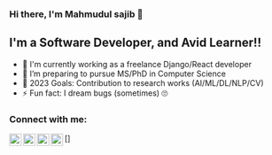 ### Hi there, I'm Mahmudul sajib  👋

## I'm a Software Developer, and Avid Learner!!

- 🔭 I'm currently working as a freelance Django/React developer 
- 🏃 I’m preparing to pursue MS/PhD in Computer Science
- 🥅 2023 Goals: Contribution to research works (AI/ML/DL/NLP/CV)
- ⚡ Fun fact: I dream bugs (sometimes) 🙄

### Connect with me:

[<img align="left" alt="mahmud | Twitter" width="22px" src="https://cdn.jsdelivr.net/npm/simple-icons@v3/icons/twitter.svg" />][twitter]
[<img align="left" alt="mahmud | LinkedIn" width="22px" src="https://cdn.jsdelivr.net/npm/simple-icons@v3/icons/linkedin.svg" />][linkedin]
[<img align="left" alt="mahmud | Instagram" width="22px" src="https://cdn.jsdelivr.net/npm/simple-icons@v3/icons/instagram.svg" />][instagram]

[<img align="left" alt="mahmud | Instagram" width="22px" src="https://github-readme-stats.vercel.app/api?username=mahmud-sajib&hide=contribs&show_icons=true"/>]

[linkedin]: https://www.linkedin.com/in/mahmud-sajib-756a98185/
[twitter]: https://twitter.com/MahmudSajib18
[instagram]: https://www.instagram.com/mahmud_sajib07/
